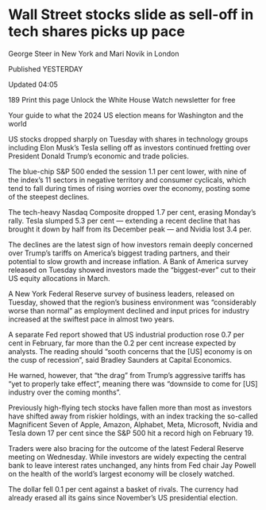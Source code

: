 # Wall Street stocks slide as sell-off in tech shares picks up pace

George Steer in New York and Mari Novik in London

Published
YESTERDAY

Updated
04:05

189
Print this page
Unlock the White House Watch newsletter for free

Your guide to what the 2024 US election means for Washington and the world

US stocks dropped sharply on Tuesday with shares in technology groups including Elon Musk’s Tesla selling off as investors continued fretting over President Donald Trump’s economic and trade policies.

The blue-chip S&P 500 ended the session 1.1 per cent lower, with nine of the index’s 11 sectors in negative territory and consumer cyclicals, which tend to fall during times of rising worries over the economy, posting some of the steepest declines.

The tech-heavy Nasdaq Composite dropped 1.7 per cent, erasing Monday’s rally. Tesla slumped 5.3 per cent — extending a recent decline that has brought it down by half from its December peak — and Nvidia lost 3.4 per.

The declines are the latest sign of how investors remain deeply concerned over Trump’s tariffs on America’s biggest trading partners, and their potential to slow growth and increase inflation. A Bank of America survey released on Tuesday showed investors made the “biggest-ever” cut to their US equity allocations in March.

A New York Federal Reserve survey of business leaders, released on Tuesday, showed that the region’s business environment was “considerably worse than normal” as employment declined and input prices for industry increased at the swiftest pace in almost two years.

A separate Fed report showed that US industrial production rose 0.7 per cent in February, far more than the 0.2 per cent increase expected by analysts. The reading should “sooth concerns that the [US] economy is on the cusp of recession”, said Bradley Saunders at Capital Economics.

He warned, however, that “the drag” from Trump’s aggressive tariffs has “yet to properly take effect”, meaning there was “downside to come for [US] industry over the coming months”.

Previously high-flying tech stocks have fallen more than most as investors have shifted away from riskier holdings, with an index tracking the so-called Magnificent Seven of Apple, Amazon, Alphabet, Meta, Microsoft, Nvidia and Tesla down 17 per cent since the S&P 500 hit a record high on February 19.

Traders were also bracing for the outcome of the latest Federal Reserve meeting on Wednesday. While investors are widely expecting the central bank to leave interest rates unchanged, any hints from Fed chair Jay Powell on the health of the world’s largest economy will be closely watched.

The dollar fell 0.1 per cent against a basket of rivals. The currency had already erased all its gains since November’s US presidential election.
